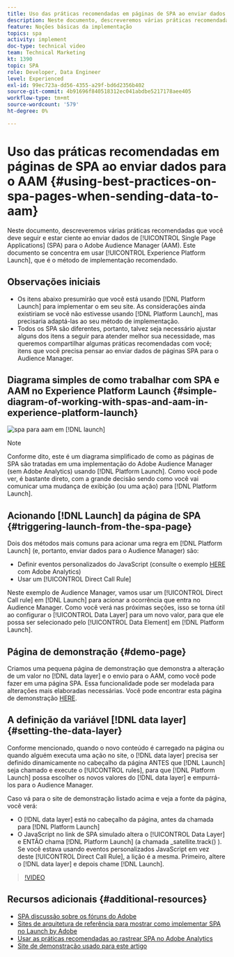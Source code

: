 ```yaml
---
title: Uso das práticas recomendadas em páginas de SPA ao enviar dados para o AAM
description: Neste documento, descreveremos várias práticas recomendadas que você deve seguir e estar ciente ao enviar dados de Aplicativos de página única (SPA) para o Adobe Audience Manager (AAM). Este documento se concentrará no uso do Launch by Adobe, que é o método de implementação recomendado.
feature: Noções básicas da implementação
topics: spa
activity: implement
doc-type: technical video
team: Technical Marketing
kt: 1390
topic: SPA
role: Developer, Data Engineer
level: Experienced
exl-id: 99ec723a-dd56-4355-a29f-bd6d2356b402
source-git-commit: 4b91696f840518312ec041abdbe5217178aee405
workflow-type: tm+mt
source-wordcount: '579'
ht-degree: 0%

---
```


# Uso das práticas recomendadas em páginas de SPA ao enviar dados para o AAM {#using-best-practices-on-spa-pages-when-sending-data-to-aam}

Neste documento, descreveremos várias práticas recomendadas que você deve seguir e estar ciente ao enviar dados de [!UICONTROL Single Page Applications] (SPA) para o Adobe Audience Manager (AAM). Este documento se concentra em usar [!UICONTROL Experience Platform Launch], que é o método de implementação recomendado.

## Observações iniciais

* Os itens abaixo presumirão que você está usando [!DNL Platform Launch] para implementar o em seu site. As considerações ainda existiriam se você não estivesse usando [!DNL Platform Launch], mas precisaria adaptá-las ao seu método de implementação.
* Todos os SPA são diferentes, portanto, talvez seja necessário ajustar alguns dos itens a seguir para atender melhor sua necessidade, mas queremos compartilhar algumas práticas recomendadas com você; itens que você precisa pensar ao enviar dados de páginas SPA para o Audience Manager.

## Diagrama simples de como trabalhar com SPA e AAM no Experience Platform Launch {#simple-diagram-of-working-with-spas-and-aam-in-experience-platform-launch}

![spa para aam em  [!DNL launch]](assets/spa_for_aam_in_launch.png)

>[!NOTE]
>Conforme dito, este é um diagrama simplificado de como as páginas de SPA são tratadas em uma implementação do Adobe Audience Manager (sem Adobe Analytics) usando [!DNL Platform Launch]. Como você pode ver, é bastante direto, com a grande decisão sendo como você vai comunicar uma mudança de exibição (ou uma ação) para [!DNL Platform Launch].

## Acionando [!DNL Launch] da página de SPA {#triggering-launch-from-the-spa-page}

Dois dos métodos mais comuns para acionar uma regra em [!DNL Platform Launch] (e, portanto, enviar dados para o Audience Manager) são:

* Definir eventos personalizados do JavaScript (consulte o exemplo [HERE](https://helpx.adobe.com/analytics/kt/using/spa-analytics-best-practices-feature-video-use.html) com Adobe Analytics)
* Usar um [!UICONTROL Direct Call Rule]

Neste exemplo de Audience Manager, vamos usar um [!UICONTROL Direct Call rule] em [!DNL Launch] para acionar a ocorrência que entra no Audience Manager. Como você verá nas próximas seções, isso se torna útil ao configurar o [!UICONTROL Data Layer] para um novo valor, para que ele possa ser selecionado pelo [!UICONTROL Data Element] em [!DNL Platform Launch].

## Página de demonstração {#demo-page}

Criamos uma pequena página de demonstração que demonstra a alteração de um valor no [!DNL data layer] e o envio para o AAM, como você pode fazer em uma página SPA. Essa funcionalidade pode ser modelada para alterações mais elaboradas necessárias. Você pode encontrar esta página de demonstração [HERE](https://aam.enablementadobe.com/SPA-Launch.html).

## A definição da variável [!DNL data layer] {#setting-the-data-layer}

Conforme mencionado, quando o novo conteúdo é carregado na página ou quando alguém executa uma ação no site, o [!DNL data layer] precisa ser definido dinamicamente no cabeçalho da página ANTES que [!DNL Launch] seja chamado e execute o [!UICONTROL rules], para que [!DNL Platform Launch] possa escolher os novos valores do [!DNL data layer] e empurrá-los para o Audience Manager.

Caso vá para o site de demonstração listado acima e veja a fonte da página, você verá:

* O [!DNL data layer] está no cabeçalho da página, antes da chamada para [!DNL Platform Launch]
* O JavaScript no link de SPA simulado altera o [!UICONTROL Data Layer] e ENTÃO chama [!DNL Platform Launch] (a chamada _satellite.track() ). Se você estava usando eventos personalizados JavaScript em vez deste [!UICONTROL Direct Call Rule], a lição é a mesma. Primeiro, altere o [!DNL data layer] e depois chame [!DNL Launch].

>[!VIDEO](https://video.tv.adobe.com/v/23322/?quality=12)

## Recursos adicionais {#additional-resources}

* [SPA discussão sobre os fóruns do Adobe](https://forums.adobe.com/thread/2451022)
* [Sites de arquitetura de referência para mostrar como implementar SPA no Launch by Adobe](https://helpx.adobe.com/experience-manager/kt/integration/using/launch-reference-architecture-SPA-tutorial-implement.html)
* [Usar as práticas recomendadas ao rastrear SPA no Adobe Analytics](https://helpx.adobe.com/analytics/kt/using/spa-analytics-best-practices-feature-video-use.html)
* [Site de demonstração usado para este artigo](https://aam.enablementadobe.com/SPA-Launch.html)
